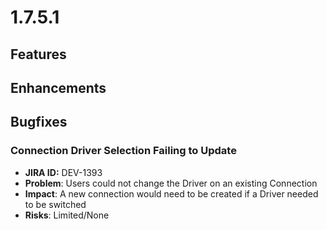 # 1.7.5.1



## Features

## Enhancements

## Bugfixes

### Connection Driver Selection Failing to Update

* **JIRA ID:** DEV-1393
* **Problem**: Users could not change the Driver on an existing Connection
* **Impact**: A new connection would need to be created if a Driver needed to be switched
* **Risks**: Limited/None

